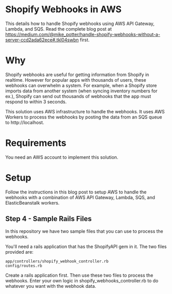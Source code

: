 # Shopify Webhooks in AWS
This details how to handle Shopify webhooks using AWS API Gateway, Lambda, and SQS. Read the complete blog post at https://medium.com/@mike_potter/handle-shopify-webhooks-without-a-server-ccd2ada62ece#.tkl04swbn first.

# Why
Shopify webhooks are useful for getting information from Shopify in realtime. However for popular apps with thousands of users, these webhooks can overwhelm a system. For example, when a Shopify store imports data from another system (when syncing inventory numbers for ex.), Shopify can send out thousands of webhooks that the app must respond to within 3 seconds.

This solution uses AWS infrastructure to handle the webhooks. It uses AWS Workers to process the webhooks by posting the data from an SQS queue to http://localhost.

# Requirements
You need an AWS account to implement this solution.

# Setup
Follow the instructions in this blog post to setup AWS to handle the webhooks with a combination of AWS API Gateway, Lambda, SQS, and ElasticBeanstalk workers.

## Step 4 - Sample Rails Files
In this repository we have two sample files that you can use to process the webhooks.

You'll need a rails application that has the ShopifyAPI gem in it. The two files provided are:

```
app/controllers/shopify_webhook_controller.rb
config/routes.rb
```
Create a rails application first. Then use these two files to process the webhooks. Enter your own logic in shopify_webhooks_controller.rb to do whatever you want with the webhook data.
